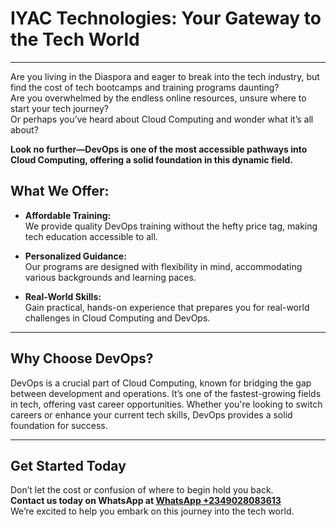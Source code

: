 # **IYAC Technologies: Your Gateway to the Tech World**

---

Are you living in the Diaspora and eager to break into the tech industry, but find the cost of tech bootcamps and training programs daunting?  
Are you overwhelmed by the endless online resources, unsure where to start your tech journey?  
Or perhaps you’ve heard about Cloud Computing and wonder what it’s all about?

**Look no further—DevOps is one of the most accessible pathways into Cloud Computing, offering a solid foundation in this dynamic field.**

## What We Offer:

- **Affordable Training:**  
  We provide quality DevOps training without the hefty price tag, making tech education accessible to all.

- **Personalized Guidance:**  
  Our programs are designed with flexibility in mind, accommodating various backgrounds and learning paces.

- **Real-World Skills:**  
  Gain practical, hands-on experience that prepares you for real-world challenges in Cloud Computing and DevOps.

---

## Why Choose DevOps?

DevOps is a crucial part of Cloud Computing, known for bridging the gap between development and operations. It’s one of the fastest-growing fields in tech, offering vast career opportunities. Whether you're looking to switch careers or enhance your current tech skills, DevOps provides a solid foundation for success.

---

## Get Started Today

Don’t let the cost or confusion of where to begin hold you back.  
**Contact us today on WhatsApp at [WhatsApp +2349028083613](https://wa.me/2349028083613)**  
We’re excited to help you embark on this journey into the tech world.
